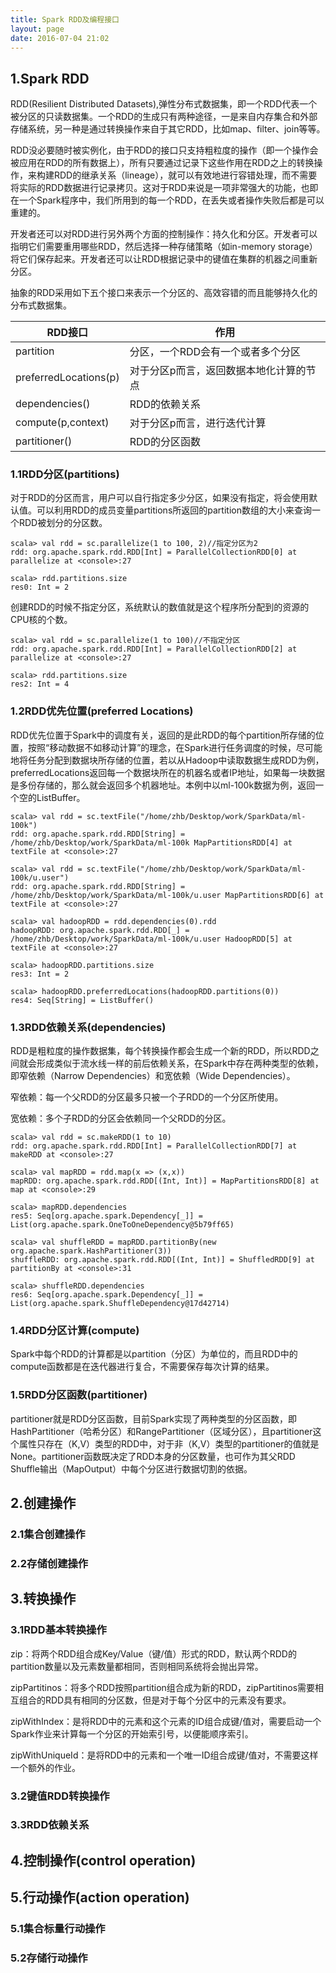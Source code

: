 ```yaml
---
title: Spark RDD及编程接口
layout: page
date: 2016-07-04 21:02
---
```


## 1.Spark RDD ##

RDD(Resilient Distributed Datasets),弹性分布式数据集，即一个RDD代表一个被分区的只读数据集。一个RDD的生成只有两种途径，一是来自内存集合和外部存储系统，另一种是通过转换操作来自于其它RDD，比如map、filter、join等等。

RDD没必要随时被实例化，由于RDD的接口只支持粗粒度的操作（即一个操作会被应用在RDD的所有数据上），所有只要通过记录下这些作用在RDD之上的转换操作，来构建RDD的继承关系（lineage），就可以有效地进行容错处理，而不需要将实际的RDD数据进行记录拷贝。这对于RDD来说是一项非常强大的功能，也即在一个Spark程序中，我们所用到的每一个RDD，在丢失或者操作失败后都是可以重建的。

开发者还可以对RDD进行另外两个方面的控制操作：持久化和分区。开发者可以指明它们需要重用哪些RDD，然后选择一种存储策略（如in-memory storage）将它们保存起来。开发者还可以让RDD根据记录中的键值在集群的机器之间重新分区。

抽象的RDD采用如下五个接口来表示一个分区的、高效容错的而且能够持久化的分布式数据集。

|RDD接口|作用|
|--|--|
|partition | 分区，一个RDD会有一个或者多个分区 |
|preferredLocations(p)|对于分区p而言，返回数据本地化计算的节点|
|dependencies()|RDD的依赖关系|
|compute(p,context)|对于分区p而言，进行迭代计算|
|partitioner()|RDD的分区函数|

### 1.1RDD分区(partitions) ###

对于RDD的分区而言，用户可以自行指定多少分区，如果没有指定，将会使用默认值。可以利用RDD的成员变量partitions所返回的partition数组的大小来查询一个RDD被划分的分区数。

    scala> val rdd = sc.parallelize(1 to 100, 2)//指定分区为2
    rdd: org.apache.spark.rdd.RDD[Int] = ParallelCollectionRDD[0] at parallelize at <console>:27

    scala> rdd.partitions.size
    res0: Int = 2

创建RDD的时候不指定分区，系统默认的数值就是这个程序所分配到的资源的CPU核的个数。

    scala> val rdd = sc.parallelize(1 to 100)//不指定分区
    rdd: org.apache.spark.rdd.RDD[Int] = ParallelCollectionRDD[2] at parallelize at <console>:27

    scala> rdd.partitions.size
    res2: Int = 4


### 1.2RDD优先位置(preferred Locations) ###

RDD优先位置于Spark中的调度有关，返回的是此RDD的每个partition所存储的位置，按照“移动数据不如移动计算”的理念，在Spark进行任务调度的时候，尽可能地将任务分配到数据块所存储的位置，若以从Hadoop中读取数据生成RDD为例，preferredLocations返回每一个数据块所在的机器名或者IP地址，如果每一块数据是多份存储的，那么就会返回多个机器地址。本例中以ml-100k数据为例，返回一个空的ListBuffer。

    scala> val rdd = sc.textFile("/home/zhb/Desktop/work/SparkData/ml-100k")
    rdd: org.apache.spark.rdd.RDD[String] = /home/zhb/Desktop/work/SparkData/ml-100k MapPartitionsRDD[4] at textFile at <console>:27

    scala> val rdd = sc.textFile("/home/zhb/Desktop/work/SparkData/ml-100k/u.user")
    rdd: org.apache.spark.rdd.RDD[String] = /home/zhb/Desktop/work/SparkData/ml-100k/u.user MapPartitionsRDD[6] at textFile at <console>:27

    scala> val hadoopRDD = rdd.dependencies(0).rdd
    hadoopRDD: org.apache.spark.rdd.RDD[_] = /home/zhb/Desktop/work/SparkData/ml-100k/u.user HadoopRDD[5] at textFile at <console>:27

    scala> hadoopRDD.partitions.size
    res3: Int = 2

    scala> hadoopRDD.preferredLocations(hadoopRDD.partitions(0))
    res4: Seq[String] = ListBuffer()

### 1.3RDD依赖关系(dependencies) ###

RDD是粗粒度的操作数据集，每个转换操作都会生成一个新的RDD，所以RDD之间就会形成类似于流水线一样的前后依赖关系，在Spark中存在两种类型的依赖，即窄依赖（Narrow Dependencies）和宽依赖（Wide Dependencies）。

窄依赖：每一个父RDD的分区最多只被一个子RDD的一个分区所使用。

宽依赖：多个子RDD的分区会依赖同一个父RDD的分区。

    scala> val rdd = sc.makeRDD(1 to 10)
    rdd: org.apache.spark.rdd.RDD[Int] = ParallelCollectionRDD[7] at makeRDD at <console>:27

    scala> val mapRDD = rdd.map(x => (x,x))
    mapRDD: org.apache.spark.rdd.RDD[(Int, Int)] = MapPartitionsRDD[8] at map at <console>:29

    scala> mapRDD.dependencies
    res5: Seq[org.apache.spark.Dependency[_]] = List(org.apache.spark.OneToOneDependency@5b79ff65)

    scala> val shuffleRDD = mapRDD.partitionBy(new org.apache.spark.HashPartitioner(3))
    shuffleRDD: org.apache.spark.rdd.RDD[(Int, Int)] = ShuffledRDD[9] at partitionBy at <console>:31

    scala> shuffleRDD.dependencies
    res6: Seq[org.apache.spark.Dependency[_]] = List(org.apache.spark.ShuffleDependency@17d42714)

### 1.4RDD分区计算(compute) ###

Spark中每个RDD的计算都是以partition（分区）为单位的，而且RDD中的compute函数都是在迭代器进行复合，不需要保存每次计算的结果。

### 1.5RDD分区函数(partitioner) ###

partitioner就是RDD分区函数，目前Spark实现了两种类型的分区函数，即HashPartitioner（哈希分区）和RangePartitioner（区域分区），且partitioner这个属性只存在（K,V）类型的RDD中，对于非（K,V）类型的partitioner的值就是None。partitioner函数既决定了RDD本身的分区数量，也可作为其父RDD Shuffle输出（MapOutput）中每个分区进行数据切割的依据。

## 2.创建操作 ##

### 2.1集合创建操作 ###

### 2.2存储创建操作 ###

## 3.转换操作 ##

### 3.1RDD基本转换操作 ###

zip：将两个RDD组合成Key/Value（键/值）形式的RDD，默认两个RDD的partition数量以及元素数量都相同，否则相同系统将会抛出异常。

zipPartitinos：将多个RDD按照partition组合成为新的RDD，zipPartitinos需要相互组合的RDD具有相同的分区数，但是对于每个分区中的元素没有要求。

zipWithIndex：是将RDD中的元素和这个元素的ID组合成键/值对，需要启动一个Spark作业来计算每一个分区的开始索引号，以便能顺序索引。

zipWithUniqueId：是将RDD中的元素和一个唯一ID组合成键/值对，不需要这样一个额外的作业。

### 3.2键值RDD转换操作 ###

### 3.3RDD依赖关系 ###

## 4.控制操作(control operation) ##

## 5.行动操作(action operation) ##

### 5.1集合标量行动操作 ###

### 5.2存储行动操作 ###
